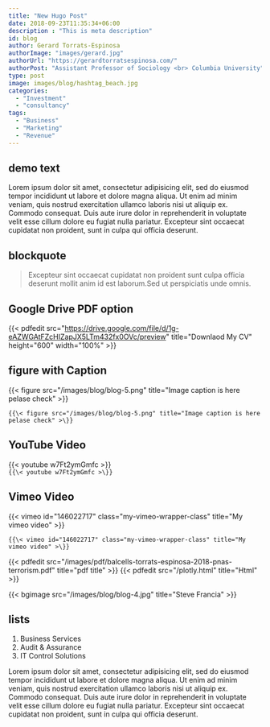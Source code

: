 ```yaml
---
title: "New Hugo Post"
date: 2018-09-23T11:35:34+06:00
description : "This is meta description"
id: blog
author: Gerard Torrats-Espinosa
authorImage: "images/gerard.jpg"
authorUrl: "https://gerardtorratsespinosa.com/"
authorPost: "Assistant Professor of Sociology <br> Columbia University"
type: post
image: images/blog/hashtag_beach.jpg
categories: 
  - "Investment"
  - "consultancy"
tags:
  - "Business"
  - "Marketing"
  - "Revenue"
---
```


## demo text
Lorem ipsum dolor sit amet, consectetur adipisicing elit, sed do eiusmod tempor incididunt ut labore et dolore magna aliqua. Ut enim ad minim veniam, quis nostrud exercitation ullamco laboris nisi ut aliquip ex. Commodo consequat. Duis aute irure dolor in reprehenderit in voluptate velit esse cillum dolore eu fugiat nulla pariatur. Excepteur sint occaecat cupidatat non proident, sunt in culpa qui officia deserunt.

## blockquote

>Excepteur sint occaecat cupidatat non proident sunt culpa officia deserunt mollit anim id est laborum.Sed ut perspiciatis unde omnis.

## Google Drive PDF option


{{< pdfedit src="https://drive.google.com/file/d/1g-eAZWGAtFZcHIZapJX5LTm432fx0OVc/preview" title="Downlaod My CV" height="600" width="100%" >}}

## figure with Caption

{{< figure src="/images/blog/blog-5.png" title="Image caption is here pelase check" >}} 

`{{\< figure src="/images/blog/blog-5.png" title="Image caption is here pelase check" >\}}`


## YouTube Video

{{< youtube w7Ft2ymGmfc >}}     
`{{\< youtube w7Ft2ymGmfc >\}}`


## Vimeo Video

{{< vimeo id="146022717" class="my-vimeo-wrapper-class" title="My vimeo video" >}}  

`{{\< vimeo id="146022717" class="my-vimeo-wrapper-class" title="My vimeo video" >\}}`



{{< pdfedit src="/images/pdf/balcells-torrats-espinosa-2018-pnas-terrorism.pdf" title="pdf title" >}}
{{< pdfedit src="/plotly.html" title="Html" >}}

{{< bgimage src="/images/blog/blog-4.jpg" title="Steve Francia" >}}

## lists

1. Business Services
2. Audit & Assurance
3. IT Control Solutions

Lorem ipsum dolor sit amet, consectetur adipisicing elit, sed do eiusmod tempor incididunt ut labore et dolore magna aliqua. Ut enim ad minim veniam, quis nostrud exercitation ullamco laboris nisi ut aliquip ex. Commodo consequat. Duis aute irure dolor in reprehenderit in voluptate velit esse cillum dolore eu fugiat nulla pariatur. Excepteur sint occaecat cupidatat non proident, sunt in culpa qui officia deserunt.